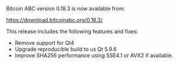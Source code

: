 Bitcoin ABC version 0.18.3 is now available from:

  <https://download.bitcoinabc.org/0.18.3/>

This release includes the following features and fixes:
 - Remove support for Qt4
 - Upgrade reproducible build to us Qt 5.9.6
 - Improve SHA256 performance using SSE4.1 or AVX2 if available.

